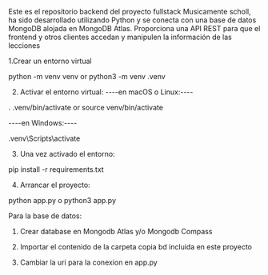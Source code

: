 
Este es el repositorio backend del proyecto fullstack Musicamente scholl, ha sido desarrollado utilizando Python y se conecta con una base de datos MongoDB alojada en MongoDB Atlas.
Proporciona una API REST para que el frontend y otros clientes accedan y manipulen la información de las lecciones


1.Crear un entorno virtual

python -m venv venv or python3 -m venv .venv

2. Activar el entorno virtual:
----en macOS o Linux:----

. .venv/bin/activate or source venv/bin/activate

----en Windows:----

.venv\Scripts\activate

3. Una vez activado el entorno:

pip install -r requirements.txt

4. Arrancar el proyecto:

python app.py o python3 app.py


Para la base de datos:

1. Crear  database en Mongodb Atlas y/o Mongodb Compass

2. Importar el contenido de la carpeta copia bd incluida en este proyecto

3. Cambiar la uri para la conexion en app.py
